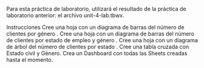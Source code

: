 
Para esta práctica de laboratorio, utilizará el resultado de la práctica de laboratorio anterior: el archivo unit-4-lab.tbwx.

Instrucciones
Cree una hoja con un diagrama de barras del número de clientes por género .
Cree una hoja con un diagrama de barras del número de clientes por estado de empleo y género .
Cree una hoja con un diagrama de árbol del número de clientes por estado .
Cree una tabla cruzada con Estado civil y Género.
Crea un Dashboard con todas las Sheets creadas hasta el momento.
